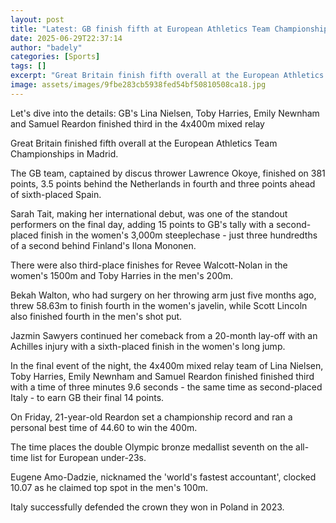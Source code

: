 ```yaml
---
layout: post
title: "Latest: GB finish fifth at European Athletics Team Championships"
date: 2025-06-29T22:37:14
author: "badely"
categories: [Sports]
tags: []
excerpt: "Great Britain finish fifth overall at the European Athletics Team Championships in Madrid."
image: assets/images/9fbe283cb5938fed54bf50810508ca18.jpg
---
```


Let's dive into the details: GB's Lina Nielsen, Toby Harries, Emily Newnham and Samuel Reardon finished third in the 4x400m mixed relay

Great Britain finished fifth overall at the European Athletics Team Championships in Madrid.

The GB team, captained by discus thrower Lawrence Okoye, finished on 381 points, 3.5 points behind the Netherlands in fourth and three points ahead of sixth-placed Spain.

Sarah Tait, making her international debut, was one of the standout performers on the final day, adding 15 points to GB's tally with a second-placed finish in the women's 3,000m steeplechase - just three hundredths of a second behind Finland's Ilona Mononen.

There were also third-place finishes for Revee Walcott-Nolan in the women's 1500m and Toby Harries in the men's 200m.

Bekah Walton, who had surgery on her throwing arm just five months ago, threw 58.63m to finish fourth in the women's javelin, while Scott Lincoln also finished fourth in the men's shot put.

Jazmin Sawyers continued her comeback from a 20-month lay-off with an Achilles injury with a sixth-placed finish in the women's long jump.

In the final event of the night, the 4x400m mixed relay team of Lina Nielsen, Toby Harries, Emily Newnham and Samuel Reardon finished finished third with a time of three minutes 9.6 seconds - the same time as second-placed Italy - to earn GB their final 14 points.

On Friday, 21-year-old Reardon set a championship record and ran a personal best time of 44.60 to win the 400m.

The time places the double Olympic bronze medallist seventh on the all-time list for European under-23s.

Eugene Amo-Dadzie, nicknamed the 'world's fastest accountant', clocked 10.07 as he claimed top spot in the men's 100m.

Italy successfully defended the crown they won in Poland in 2023.

